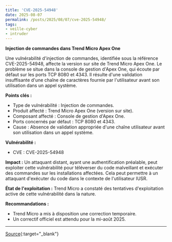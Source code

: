 ```yaml
---
title: 'CVE-2025-54948'
date: 2025-08-07
permalink: /posts/2025/08/07/cve-2025-54948/
tags:
- veille-cyber
- intruder
---
```

**Injection de commandes dans Trend Micro Apex One**

Une vulnérabilité d'injection de commandes, identifiée sous la référence CVE-2025-54948, affecte la version sur site de Trend Micro Apex One. Le problème se situe dans la console de gestion d'Apex One, qui écoute par défaut sur les ports TCP 8080 et 4343. Il résulte d'une validation insuffisante d'une chaîne de caractères fournie par l'utilisateur avant son utilisation dans un appel système.

**Points clés :**
*   Type de vulnérabilité : Injection de commandes.
*   Produit affecté : Trend Micro Apex One (version sur site).
*   Composant affecté : Console de gestion d'Apex One.
*   Ports concernés par défaut : TCP 8080 et 4343.
*   Cause : Absence de validation appropriée d'une chaîne utilisateur avant son utilisation dans un appel système.

**Vulnérabilité :**
*   CVE : CVE-2025-54948

**Impact :**
Un attaquant distant, ayant une authentification préalable, peut exploiter cette vulnérabilité pour téléverser du code malveillant et exécuter des commandes sur les installations affectées. Cela peut permettre à un attaquant d'exécuter du code dans le contexte de l'utilisateur IUSR.

**État de l'exploitation :**
Trend Micro a constaté des tentatives d'exploitation active de cette vulnérabilité dans la nature.

**Recommandations :**
*   Trend Micro a mis à disposition une correction temporaire.
*   Un correctif officiel est attendu pour la mi-août 2025.

---
[Source](https://cvemon.intruder.io/cves/CVE-2025-54948){:target="_blank"}
